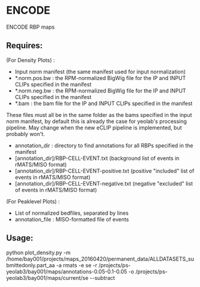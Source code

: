 # ENCODE
ENCODE RBP maps

## Requires:
(For Density Plots) : 
- Input norm manifest (the same manifest used for input normalization)
- *.norm.pos.bw : the RPM-normalized BigWig file for the IP and INPUT CLIPs specified in the manifest
- *.norm.neg.bw : the RPM-normalized BigWig file for the IP and INPUT CLIPs specified in the manifest
- *.bam : the bam file for the IP and INPUT CLIPs specified in the manifest

These files must all be in the same folder as the bams specified in the input norm manifest, by default this is already the case for yeolab's processing pipeline. May change when the new eCLIP pipeline is implemented, but probably won't.

- annotation_dir : directory to find annotations for all RBPs specified in the manifest
- [annotation_dir]/RBP-CELL-EVENT.txt (background list of events in rMATS/MISO format)
- [annotation_dir]/RBP-CELL-EVENT-positive.txt (positive "included" list of events in rMATS/MISO format)
- [annotation_dir]/RBP-CELL-EVENT-negative.txt (negative "excluded" list of events in rMATS/MISO format)

(For Peaklevel Plots) :
- List of normalized bedfiles, separated by lines
- annotation_file : MISO-formatted file of events

## Usage:
python plot_density.py -m /home/bay001/projects/maps_20160420/permanent_data/ALLDATASETS_submittedonly.part_aa -a rmats -e se -r /projects/ps-yeolab3/bay001/maps/annotations-0.05-0.1-0.05 -o /projects/ps-yeolab3/bay001/maps/current/se --subtract
